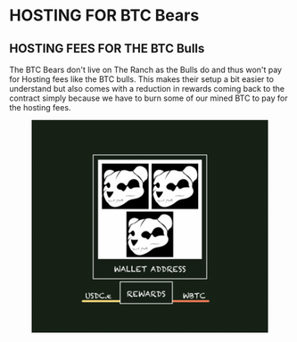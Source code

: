# HOSTING FOR BTC Bears

## HOSTING FEES FOR THE BTC Bulls

The BTC Bears don't live on The Ranch as the Bulls do and thus won't pay for Hosting fees like the BTC bulls.  This makes their setup a bit easier to understand but also comes with a reduction in rewards coming back to the contract simply because we have to burn some of our mined BTC to pay for the hosting fees.&#x20;

<figure><img src="../../../.gitbook/assets/image.png" alt=""><figcaption></figcaption></figure>









